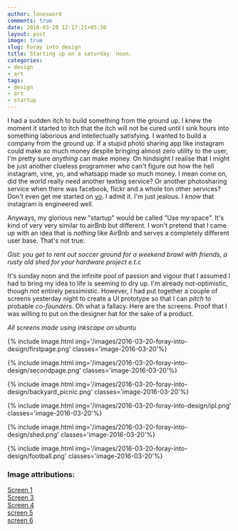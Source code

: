 ```yaml
---
author: lonesword
comments: true
date: 2016-03-20 12:17:21+05:30
layout: post
image: true
slug: Foray into design
title: Starting up on a saturday 'noon.
categories:
- design
- art
tags:
- design
- art
- startup
---
```



I had a sudden itch to build something from the ground up. I knew the moment it started to itch that the itch will not be cured until I sink hours into something laborious and intellectually satisfying. I wanted to build a company from the ground up. If a stupid photo sharing app like instagram could make so much money despite bringing almost zero utility to the user, I'm pretty sure *anything* can make money. On hindsight I realise that I might be just another clueless programmer who can't figure out how the hell instagram, vine, yo, and whatsapp made so much money. I mean come on, did the world really need another texting service? Or another photosharing service when there was facebook, flickr and a whole ton other services? Don't even get me started on [yo](https://en.wikipedia.org/wiki/Yo_%28app%29). I admit it. I'm just jealous. I *know* that instagram is engineered well. 

Anyways, my glorious new "startup" would be called "Use my space". It's kind of very very similar to airBnb but different. I won't pretend that I came up with an idea that is *nothing* like AirBnb and serves a completely different user base. That's not true.

*Gist: you get to rent out soccer ground for a weekend brawl with friends, a rusty old shed for your hardware project e.t.c*

It's sunday noon and the infinite pool of passion and vigour that I assumed I had to bring my idea to life is seeming to dry up. I'm already not-optimistic, though not entirely pessimistic. However, I had put together a couple of screens yesterday night to create a UI prototype so that I can *pitch* to probable *co-founders*. Oh what a fallacy. Here are the screens. Proof that I was willing to put on the designer hat for the sake of a product.

*All screens made using inkscape on ubuntu*

{% include image.html img='/images/2016-03-20-foray-into-design/firstpage.png' classes='image-2016-03-20'%}


{% include image.html img='/images/2016-03-20-foray-into-design/secondpage.png' classes='image-2016-03-20'%}


{% include image.html img='/images/2016-03-20-foray-into-design/backyard_picnic.png' classes='image-2016-03-20'%}


{% include image.html img='/images/2016-03-20-foray-into-design/ipl.png' classes='image-2016-03-20'%}


{% include image.html img='/images/2016-03-20-foray-into-design/shed.png' classes='image-2016-03-20'%}


{% include image.html img='/images/2016-03-20-foray-into-design/football.png' classes='image-2016-03-20'%}

### Image attributions:

[Screen 1](https://flic.kr/p/52YkHY)  
[Screen 3](https://flic.kr/p/NXNw5)  
[Screen 4](http://www.avsforum.com/photopost/data/2171262/b/b6/b6b96b91_8386182500_bdc8b01fc4_b.jpeg)  
[screen 5](https://flic.kr/p/mjzghd)  
[screen 6](https://flic.kr/p/8GdEz9)  